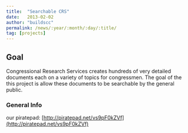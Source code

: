 ```yaml
---
title:  "Searchable CRS"
date:   2013-02-02
author: "buildscc"
permalink: /news/:year/:month/:day/:title/
tag: [projects]
---
```


## Goal

Congressional Research Services creates hundreds of very detailed documents each on a variety of topics for congressmen. The goal of the this project is allow these documents to be searchable by the general public.

### General Info

our piratepad: [http://piratepad.net/vs9pF0kZVf](http://piratepad.net/vs9pF0kZVf)